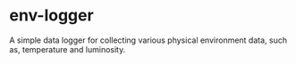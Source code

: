 env-logger
=======

A simple data logger for collecting various physical environment data, such as, temperature and luminosity.

